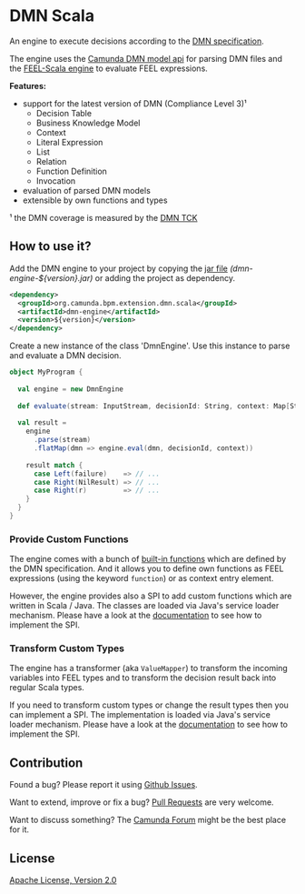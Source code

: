 # DMN Scala

An engine to execute decisions according to the [DMN specification](http://www.omg.org/spec/DMN/About-DMN/). 

The engine uses the [Camunda DMN model api](https://github.com/camunda/camunda-dmn-model) for parsing DMN files and the [FEEL-Scala engine](https://github.com/camunda/feel-scala) to evaluate FEEL expressions.

**Features:**
* support for the latest version of DMN (Compliance Level 3)¹
  * Decision Table
  * Business Knowledge Model
  * Context
  * Literal Expression
  * List
  * Relation
  * Function Definition
  * Invocation
* evaluation of parsed DMN models
* extensible by own functions and types

¹ the DMN coverage is measured by the [DMN TCK](https://dmn-tck.github.io/tck/index.html)

## How to use it?

Add the DMN engine to your project by copying the [jar file](https://github.com/camunda/dmn-scala/releases) _(dmn-engine-${version}.jar)_ or adding the project as dependency.

```xml
<dependency>
  <groupId>org.camunda.bpm.extension.dmn.scala</groupId>
  <artifactId>dmn-engine</artifactId>
  <version>${version}</version>
</dependency>
```

Create a new instance of the class 'DmnEngine'.
Use this instance to parse and evaluate a DMN decision.

```scala
object MyProgram {
  
  val engine = new DmnEngine
  
  def evaluate(stream: InputStream, decisionId: String, context: Map[String, Any]) {
    
  val result = 
    engine
      .parse(stream)
      .flatMap(dmn => engine.eval(dmn, decisionId, context))
        
    result match {
      case Left(failure)    => // ...
      case Right(NilResult) => // ...
      case Right(r)         => // ...
    }
  }  
}
```

### Provide Custom Functions

The engine comes with a bunch of [built-in functions](https://camunda.github.io/feel-scala/feel-built-in-functions) which are defined by the DMN specification. 
And it allows you to define own functions as FEEL expressions (using the keyword `function`) or as context entry element.

However, the engine provides also a SPI to add custom functions which are written in Scala / Java. The classes are loaded via Java's service loader mechanism. Please have a look at the [documentation](https://camunda.github.io/feel-scala/docs/reference/developer-guide/function-provider-spi) to see how to implement the SPI.

### Transform Custom Types

The engine has a transformer (aka `ValueMapper`) to transform the incoming variables into FEEL types and to transform the decision result back into regular Scala types. 

If you need to transform custom types or change the result types then you can implement a SPI. The implementation is loaded via Java's service loader mechanism. Please have a look at the 
[documentation](https://camunda.github.io/feel-scala/docs/reference/developer-guide/value-mapper-spi) to see how to implement the SPI.

## Contribution

Found a bug? Please report it using [Github Issues](https://github.com/camunda/dmn-scala/issues).

Want to extend, improve or fix a bug? [Pull Requests](https://github.com/camunda/dmn-scala/pulls) are very welcome.

Want to discuss something? The [Camunda Forum](https://forum.camunda.org/c/community-extensions) might be the best place for it.

## License

[Apache License, Version 2.0](./LICENSE)
